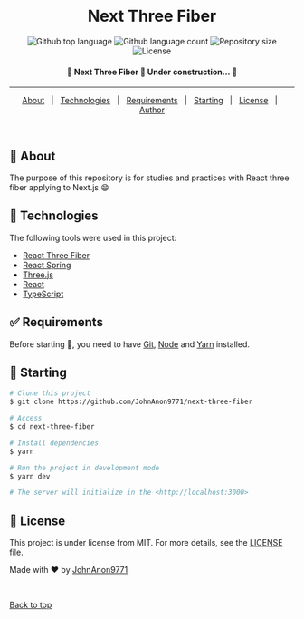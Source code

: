 <div align="center" id="top">

&#xa0;

  <!-- <a href="https://nextthreefiber.netlify.app">Demo</a> -->
</div>

<h1 align="center">Next Three Fiber</h1>

<p align="center">
  <img alt="Github top language" src="https://img.shields.io/github/languages/top/JohnAnon9771/next-three-fiber?color=56BEB8">

  <img alt="Github language count" src="https://img.shields.io/github/languages/count/JohnAnon9771/next-three-fiber?color=56BEB8">

  <img alt="Repository size" src="https://img.shields.io/github/repo-size/JohnAnon9771/next-three-fiber?color=56BEB8">

  <img alt="License" src="https://img.shields.io/github/license/JohnAnon9771/next-three-fiber?color=56BEB8">

</p>

<!-- Status -->

<h4 align="center">
	🚧  Next Three Fiber 🚀 Under construction...  🚧
</h4>

<hr>

<p align="center">
  <a href="#dart-about">About</a> &#xa0; | &#xa0;
  <a href="#rocket-technologies">Technologies</a> &#xa0; | &#xa0;
  <a href="#white_check_mark-requirements">Requirements</a> &#xa0; | &#xa0;
  <a href="#checkered_flag-starting">Starting</a> &#xa0; | &#xa0;
  <a href="#memo-license">License</a> &#xa0; | &#xa0;
  <a href="https://github.com/JohnAnon9771" target="_blank">Author</a>
</p>

<br>

## :dart: About

The purpose of this repository is for studies and practices with React three fiber applying to Next.js :smile:

## :rocket: Technologies

The following tools were used in this project:

- [React Three Fiber](https://github.com/pmndrs/react-three-fiber)
- [React Spring](https://www.react-spring.io/)
- [Three.js](https://threejs.org/)
- [React](https://pt-br.reactjs.org/)
- [TypeScript](https://www.typescriptlang.org/)

## :white_check_mark: Requirements

Before starting :checkered_flag:, you need to have [Git](https://git-scm.com), [Node](https://nodejs.org/en/) and [Yarn](https://yarnpkg.com/getting-started/install) installed.

## :checkered_flag: Starting

```bash
# Clone this project
$ git clone https://github.com/JohnAnon9771/next-three-fiber

# Access
$ cd next-three-fiber

# Install dependencies
$ yarn

# Run the project in development mode
$ yarn dev

# The server will initialize in the <http://localhost:3000>
```

## :memo: License

This project is under license from MIT. For more details, see the [LICENSE](LICENSE.md) file.

Made with :heart: by <a href="https://github.com/JohnAnon9771" target="_blank">JohnAnon9771</a>

&#xa0;

<a href="#top">Back to top</a>
